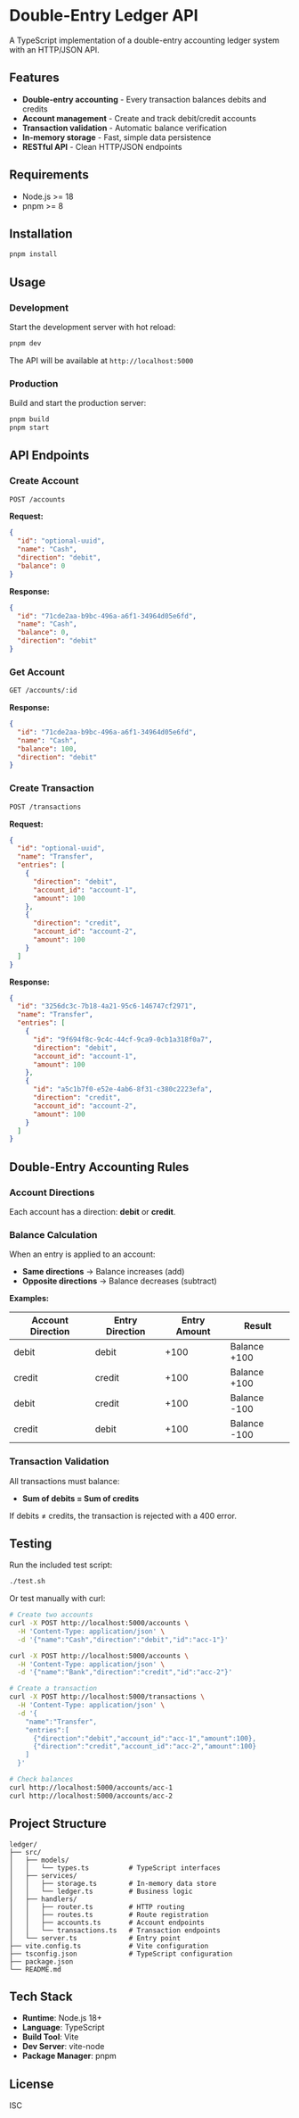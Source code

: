 # Double-Entry Ledger API

A TypeScript implementation of a double-entry accounting ledger system with an HTTP/JSON API.

## Features

- **Double-entry accounting** - Every transaction balances debits and credits
- **Account management** - Create and track debit/credit accounts
- **Transaction validation** - Automatic balance verification
- **In-memory storage** - Fast, simple data persistence
- **RESTful API** - Clean HTTP/JSON endpoints

## Requirements

- Node.js >= 18
- pnpm >= 8

## Installation

```bash
pnpm install
```

## Usage

### Development

Start the development server with hot reload:

```bash
pnpm dev
```

The API will be available at `http://localhost:5000`

### Production

Build and start the production server:

```bash
pnpm build
pnpm start
```

## API Endpoints

### Create Account

```bash
POST /accounts
```

**Request:**
```json
{
  "id": "optional-uuid",
  "name": "Cash",
  "direction": "debit",
  "balance": 0
}
```

**Response:**
```json
{
  "id": "71cde2aa-b9bc-496a-a6f1-34964d05e6fd",
  "name": "Cash",
  "balance": 0,
  "direction": "debit"
}
```

### Get Account

```bash
GET /accounts/:id
```

**Response:**
```json
{
  "id": "71cde2aa-b9bc-496a-a6f1-34964d05e6fd",
  "name": "Cash",
  "balance": 100,
  "direction": "debit"
}
```

### Create Transaction

```bash
POST /transactions
```

**Request:**
```json
{
  "id": "optional-uuid",
  "name": "Transfer",
  "entries": [
    {
      "direction": "debit",
      "account_id": "account-1",
      "amount": 100
    },
    {
      "direction": "credit",
      "account_id": "account-2",
      "amount": 100
    }
  ]
}
```

**Response:**
```json
{
  "id": "3256dc3c-7b18-4a21-95c6-146747cf2971",
  "name": "Transfer",
  "entries": [
    {
      "id": "9f694f8c-9c4c-44cf-9ca9-0cb1a318f0a7",
      "direction": "debit",
      "account_id": "account-1",
      "amount": 100
    },
    {
      "id": "a5c1b7f0-e52e-4ab6-8f31-c380c2223efa",
      "direction": "credit",
      "account_id": "account-2",
      "amount": 100
    }
  ]
}
```

## Double-Entry Accounting Rules

### Account Directions

Each account has a direction: **debit** or **credit**.

### Balance Calculation

When an entry is applied to an account:
- **Same directions** → Balance increases (add)
- **Opposite directions** → Balance decreases (subtract)

**Examples:**

| Account Direction | Entry Direction | Entry Amount | Result |
|-------------------|-----------------|--------------|--------|
| debit | debit | +100 | Balance +100 |
| credit | credit | +100 | Balance +100 |
| debit | credit | +100 | Balance -100 |
| credit | debit | +100 | Balance -100 |

### Transaction Validation

All transactions must balance:
- **Sum of debits = Sum of credits**

If debits ≠ credits, the transaction is rejected with a 400 error.

## Testing

Run the included test script:

```bash
./test.sh
```

Or test manually with curl:

```bash
# Create two accounts
curl -X POST http://localhost:5000/accounts \
  -H 'Content-Type: application/json' \
  -d '{"name":"Cash","direction":"debit","id":"acc-1"}'

curl -X POST http://localhost:5000/accounts \
  -H 'Content-Type: application/json' \
  -d '{"name":"Bank","direction":"credit","id":"acc-2"}'

# Create a transaction
curl -X POST http://localhost:5000/transactions \
  -H 'Content-Type: application/json' \
  -d '{
    "name":"Transfer",
    "entries":[
      {"direction":"debit","account_id":"acc-1","amount":100},
      {"direction":"credit","account_id":"acc-2","amount":100}
    ]
  }'

# Check balances
curl http://localhost:5000/accounts/acc-1
curl http://localhost:5000/accounts/acc-2
```

## Project Structure

```
ledger/
├── src/
│   ├── models/
│   │   └── types.ts          # TypeScript interfaces
│   ├── services/
│   │   ├── storage.ts        # In-memory data store
│   │   └── ledger.ts         # Business logic
│   ├── handlers/
│   │   ├── router.ts         # HTTP routing
│   │   ├── routes.ts         # Route registration
│   │   ├── accounts.ts       # Account endpoints
│   │   └── transactions.ts   # Transaction endpoints
│   └── server.ts             # Entry point
├── vite.config.ts            # Vite configuration
├── tsconfig.json             # TypeScript configuration
├── package.json
└── README.md
```

## Tech Stack

- **Runtime**: Node.js 18+
- **Language**: TypeScript
- **Build Tool**: Vite
- **Dev Server**: vite-node
- **Package Manager**: pnpm

## License

ISC
